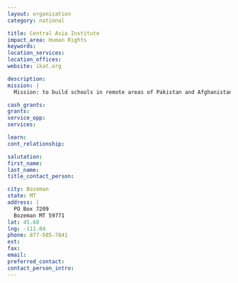 ```yaml
---
layout: organization
category: national

title: Central Asia Institute
impact_area: Human Rights
keywords: 
location_services: 
location_offices: 
website: ikat.org

description: 
mission: |
  Mission: to build schools in remote areas of Pakistan and Afghanistan.

cash_grants: 
grants: 
service_opp: 
services: 

learn: 
cont_relationship: 

salutation: 
first_name: 
last_name: 
title_contact_person: 

city: Bozeman
state: MT
address: |
  PO Box 7209  
  Bozeman MT 59771
lat: 45.68
lng: -111.04
phone: 877-585-7841
ext: 
fax: 
email: 
preferred_contact: 
contact_person_intro: 
---
```

